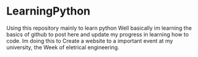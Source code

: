 # LearningPython
Using this repository mainly to learn python
Well basically im learning the basics of github to post here and update my progress in 
learning how to code. Im doing this to Create a website to a important event at my university,
the Week of eletrical engineering.
